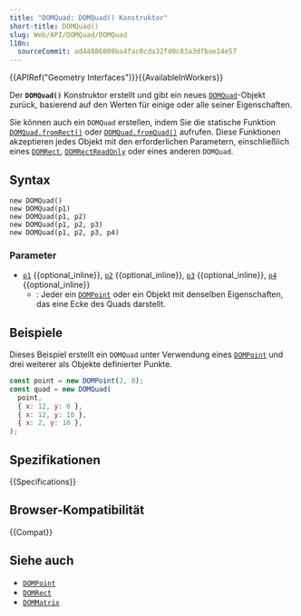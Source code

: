 ```yaml
---
title: "DOMQuad: DOMQuad() Konstruktor"
short-title: DOMQuad()
slug: Web/API/DOMQuad/DOMQuad
l10n:
  sourceCommit: ad44886809ba4fac0cda32fd0c83a3dfbae14e57
---
```


{{APIRef("Geometry Interfaces")}}{{AvailableInWorkers}}

Der **`DOMQuad()`** Konstruktor erstellt und gibt ein neues [`DOMQuad`](/de/docs/Web/API/DOMQuad)-Objekt zurück, basierend auf den Werten für einige oder alle seiner Eigenschaften.

Sie können auch ein `DOMQuad` erstellen, indem Sie die statische Funktion [`DOMQuad.fromRect()`](/de/docs/Web/API/DOMQuad/fromRect_static) oder [`DOMQuad.fromQuad()`](/de/docs/Web/API/DOMQuad/fromQuad_static) aufrufen. Diese Funktionen akzeptieren jedes Objekt mit den erforderlichen Parametern, einschließlich eines [`DOMRect`](/de/docs/Web/API/DOMRect), [`DOMRectReadOnly`](/de/docs/Web/API/DOMRectReadOnly) oder eines anderen `DOMQuad`.

## Syntax

```js-nolint
new DOMQuad()
new DOMQuad(p1)
new DOMQuad(p1, p2)
new DOMQuad(p1, p2, p3)
new DOMQuad(p1, p2, p3, p4)
```

### Parameter

- [`p1`](/de/docs/Web/API/DOMQuad/p1) {{optional_inline}}, [`p2`](/de/docs/Web/API/DOMQuad/p2) {{optional_inline}}, [`p3`](/de/docs/Web/API/DOMQuad/p3) {{optional_inline}}, [`p4`](/de/docs/Web/API/DOMQuad/p4) {{optional_inline}}
  - : Jeder ein [`DOMPoint`](/de/docs/Web/API/DOMPoint) oder ein Objekt mit denselben Eigenschaften, das eine Ecke des Quads darstellt.

## Beispiele

Dieses Beispiel erstellt ein `DOMQuad` unter Verwendung eines [`DOMPoint`](/de/docs/Web/API/DOMPoint) und drei weiterer als Objekte definierter Punkte.

```js
const point = new DOMPoint(2, 0);
const quad = new DOMQuad(
  point,
  { x: 12, y: 0 },
  { x: 12, y: 10 },
  { x: 2, y: 10 },
);
```

## Spezifikationen

{{Specifications}}

## Browser-Kompatibilität

{{Compat}}

## Siehe auch

- [`DOMPoint`](/de/docs/Web/API/DOMPoint)
- [`DOMRect`](/de/docs/Web/API/DOMRect)
- [`DOMMatrix`](/de/docs/Web/API/DOMMatrix)

